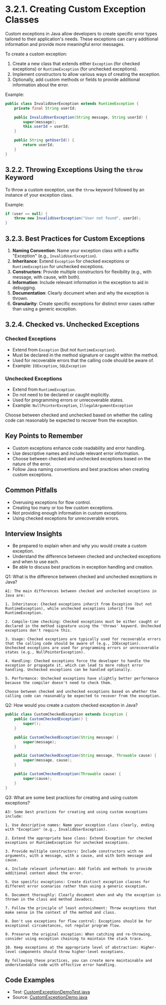 # 3.2.1. Creating Custom Exception Classes

Custom exceptions in Java allow developers to create specific error types tailored to their application's needs. These exceptions can carry additional information and provide more meaningful error messages.

To create a custom exception:

1. Create a new class that extends either `Exception` (for checked exceptions) or `RuntimeException` (for unchecked exceptions).
2. Implement constructors to allow various ways of creating the exception.
3. Optionally, add custom methods or fields to provide additional information about the error.

Example:

```java
public class InvalidUserException extends RuntimeException {
    private final String userId;

    public InvalidUserException(String message, String userId) {
        super(message);
        this.userId = userId;
    }

    public String getUserId() {
        return userId;
    }
}
```

## 3.2.2. Throwing Exceptions Using the `throw` Keyword

To throw a custom exception, use the `throw` keyword followed by an instance of your exception class.

Example:

```java
if (user == null) {
    throw new InvalidUserException("User not found", userId);
}
```

## 3.2.3. Best Practices for Custom Exceptions

1. **Naming Convention**: Name your exception class with a suffix "Exception" (e.g., `InvalidUserException`).
2. **Inheritance**: Extend `Exception` for checked exceptions or `RuntimeException` for unchecked exceptions.
3. **Constructors**: Provide multiple constructors for flexibility (e.g., with message, with cause, with both).
4. **Information**: Include relevant information in the exception to aid in debugging.
5. **Documentation**: Clearly document when and why the exception is thrown.
6. **Granularity**: Create specific exceptions for distinct error cases rather than using a generic exception.

## 3.2.4. Checked vs. Unchecked Exceptions

### Checked Exceptions
- Extend from `Exception` (but not `RuntimeException`).
- Must be declared in the method signature or caught within the method.
- Used for recoverable errors that the calling code should be aware of.
- Example: `IOException`, `SQLException`

### Unchecked Exceptions
- Extend from `RuntimeException`.
- Do not need to be declared or caught explicitly.
- Used for programming errors or unrecoverable states.
- Example: `NullPointerException`, `IllegalArgumentException`

Choose between checked and unchecked based on whether the calling code can reasonably be expected to recover from the exception.

## Key Points to Remember
- Custom exceptions enhance code readability and error handling.
- Use descriptive names and include relevant error information.
- Choose between checked and unchecked exceptions based on the nature of the error.
- Follow Java naming conventions and best practices when creating custom exceptions.

## Common Pitfalls
- Overusing exceptions for flow control.
- Creating too many or too few custom exceptions.
- Not providing enough information in custom exceptions.
- Using checked exceptions for unrecoverable errors.

## Interview Insights
- Be prepared to explain when and why you would create a custom exception.
- Understand the difference between checked and unchecked exceptions and when to use each.
- Be able to discuss best practices in exception handling and creation.


Q1: What is the difference between checked and unchecked exceptions in Java?

```text
A1: The main differences between checked and unchecked exceptions in Java are:

1. Inheritance: Checked exceptions inherit from Exception (but not RuntimeException), while unchecked exceptions inherit from RuntimeException.

2. Compile-time checking: Checked exceptions must be either caught or declared in the method signature using the 'throws' keyword. Unchecked exceptions don't require this.

3. Usage: Checked exceptions are typically used for recoverable errors that the calling code should be aware of (e.g., IOException). Unchecked exceptions are used for programming errors or unrecoverable states (e.g., NullPointerException).

4. Handling: Checked exceptions force the developer to handle the exception or propagate it, which can lead to more robust error handling. Unchecked exceptions can be handled optionally.

5. Performance: Unchecked exceptions have slightly better performance because the compiler doesn't need to check them.

Choose between checked and unchecked exceptions based on whether the calling code can reasonably be expected to recover from the exception.
```

Q2: How would you create a custom checked exception in Java?

```java
public class CustomCheckedException extends Exception {
    public CustomCheckedException() {
        super();
    }

    public CustomCheckedException(String message) {
        super(message);
    }

    public CustomCheckedException(String message, Throwable cause) {
        super(message, cause);
    }

    public CustomCheckedException(Throwable cause) {
        super(cause);
    }
}
```

Q3: What are some best practices for creating and using custom exceptions?

```text
A3: Some best practices for creating and using custom exceptions include:

1. Use descriptive names: Name your exception class clearly, ending with "Exception" (e.g., InvalidUserException).

2. Extend the appropriate base class: Extend Exception for checked exceptions or RuntimeException for unchecked exceptions.

3. Provide multiple constructors: Include constructors with no arguments, with a message, with a cause, and with both message and cause.

4. Include relevant information: Add fields and methods to provide additional context about the error.

5. Use specific exceptions: Create distinct exception classes for different error scenarios rather than using a generic exception.

6. Document thoroughly: Clearly document when and why the exception is thrown in the class and method Javadocs.

7. Follow the principle of least astonishment: Throw exceptions that make sense in the context of the method and class.

8. Don't use exceptions for flow control: Exceptions should be for exceptional circumstances, not regular program flow.

9. Preserve the original exception: When catching and re-throwing, consider using exception chaining to maintain the stack trace.

10. Keep exceptions at the appropriate level of abstraction: Higher-level components should throw higher-level exceptions.

By following these practices, you can create more maintainable and understandable code with effective error handling.
```

## Code Examples

- Test: [CustomExceptionDemoTest.java](src/test/java/com/github/msorkhpar/claudejavatutor/exceptions/CustomExceptionDemoTest.java)
- Source: [CustomExceptionDemo.java](src/main/java/com/github/msorkhpar/claudejavatutor/exceptions/CustomExceptionDemo.java)